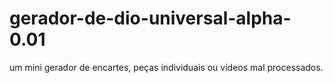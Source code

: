 # gerador-de-dio-universal-alpha-0.01
um mini gerador de encartes, peças individuais ou vídeos mal processados.
